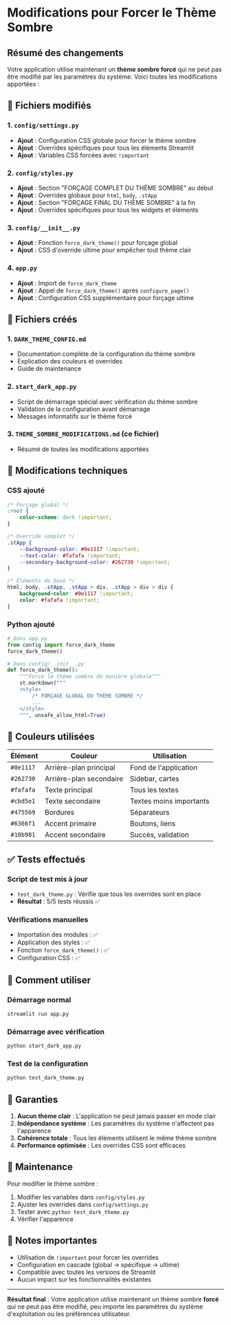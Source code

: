# Modifications pour Forcer le Thème Sombre

## Résumé des changements

Votre application utilise maintenant un **thème sombre forcé** qui ne peut pas être modifié par les paramètres du système. Voici toutes les modifications apportées :

## 📁 Fichiers modifiés

### 1. `config/settings.py`
- **Ajout** : Configuration CSS globale pour forcer le thème sombre
- **Ajout** : Overrides spécifiques pour tous les éléments Streamlit
- **Ajout** : Variables CSS forcées avec `!important`

### 2. `config/styles.py`
- **Ajout** : Section "FORÇAGE COMPLET DU THÈME SOMBRE" au début
- **Ajout** : Overrides globaux pour `html`, `body`, `.stApp`
- **Ajout** : Section "FORÇAGE FINAL DU THÈME SOMBRE" à la fin
- **Ajout** : Overrides spécifiques pour tous les widgets et éléments

### 3. `config/__init__.py`
- **Ajout** : Fonction `force_dark_theme()` pour forçage global
- **Ajout** : CSS d'override ultime pour empêcher tout thème clair

### 4. `app.py`
- **Ajout** : Import de `force_dark_theme`
- **Ajout** : Appel de `force_dark_theme()` après `configure_page()`
- **Ajout** : Configuration CSS supplémentaire pour forçage ultime

## 📁 Fichiers créés

### 1. `DARK_THEME_CONFIG.md`
- Documentation complète de la configuration du thème sombre
- Explication des couleurs et overrides
- Guide de maintenance

### 2. `start_dark_app.py`
- Script de démarrage spécial avec vérification du thème sombre
- Validation de la configuration avant démarrage
- Messages informatifs sur le thème forcé

### 3. `THEME_SOMBRE_MODIFICATIONS.md` (ce fichier)
- Résumé de toutes les modifications apportées

## 🔧 Modifications techniques

### CSS ajouté
```css
/* Forçage global */
:root {
    color-scheme: dark !important;
}

/* Override complet */
.stApp {
    --background-color: #0e1117 !important;
    --text-color: #fafafa !important;
    --secondary-background-color: #262730 !important;
}

/* Éléments de base */
html, body, .stApp, .stApp > div, .stApp > div > div {
    background-color: #0e1117 !important;
    color: #fafafa !important;
}
```

### Python ajouté
```python
# Dans app.py
from config import force_dark_theme
force_dark_theme()

# Dans config/__init__.py
def force_dark_theme():
    """Force le thème sombre de manière globale"""
    st.markdown("""
    <style>
        /* FORÇAGE GLOBAL DU THÈME SOMBRE */
        ...
    </style>
    """, unsafe_allow_html=True)
```

## 🎨 Couleurs utilisées

| Élément | Couleur | Utilisation |
|---------|---------|-------------|
| `#0e1117` | Arrière-plan principal | Fond de l'application |
| `#262730` | Arrière-plan secondaire | Sidebar, cartes |
| `#fafafa` | Texte principal | Tous les textes |
| `#cbd5e1` | Texte secondaire | Textes moins importants |
| `#475569` | Bordures | Séparateurs |
| `#6366f1` | Accent primaire | Boutons, liens |
| `#10b981` | Accent secondaire | Succès, validation |

## ✅ Tests effectués

### Script de test mis à jour
- `test_dark_theme.py` : Vérifie que tous les overrides sont en place
- **Résultat** : 5/5 tests réussis ✅

### Vérifications manuelles
- Importation des modules : ✅
- Application des styles : ✅
- Fonction `force_dark_theme()` : ✅
- Configuration CSS : ✅

## 🚀 Comment utiliser

### Démarrage normal
```bash
streamlit run app.py
```

### Démarrage avec vérification
```bash
python start_dark_app.py
```

### Test de la configuration
```bash
python test_dark_theme.py
```

## 🌙 Garanties

1. **Aucun thème clair** : L'application ne peut jamais passer en mode clair
2. **Indépendance système** : Les paramètres du système n'affectent pas l'apparence
3. **Cohérence totale** : Tous les éléments utilisent le même thème sombre
4. **Performance optimisée** : Les overrides CSS sont efficaces

## 🔄 Maintenance

Pour modifier le thème sombre :
1. Modifier les variables dans `config/styles.py`
2. Ajuster les overrides dans `config/settings.py`
3. Tester avec `python test_dark_theme.py`
4. Vérifier l'apparence

## 📝 Notes importantes

- Utilisation de `!important` pour forcer les overrides
- Configuration en cascade (global → spécifique → ultime)
- Compatible avec toutes les versions de Streamlit
- Aucun impact sur les fonctionnalités existantes

---

**Résultat final** : Votre application utilise maintenant un thème sombre **forcé** qui ne peut pas être modifié, peu importe les paramètres du système d'exploitation ou les préférences utilisateur. 
